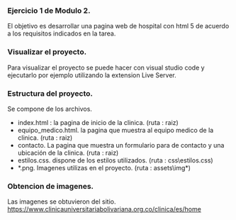 ### Ejercicio 1 de Modulo 2.

El objetivo es desarrollar una pagina web de hospital con  html 5 de acuerdo a los requisitos indicados en la tarea.

### Visualizar el proyecto.
Para visualizar el proyecto se puede hacer con visual studio code y ejecutarlo por ejemplo utilizando la extension Live Server.

### Estructura del proyecto.
Se compone de los archivos.
- index.html : la pagina de inicio de la clinica. (ruta : raiz)
- equipo_medico.html. la pagina que muestra al equipo medico de la clinica.  (ruta : raiz)
- contacto. La pagina que muestra un formulario para de contacto y una ubicación de la clinica.  (ruta : raiz)
- estilos.css.  dispone de los estilos utilizados. (ruta : css\estilos.css)
- *.png. Imagenes utilizas en el proyecto. (ruta : assets\img\*)

### Obtencion de imagenes.
Las imagenes se obtuvieron del sitio. https://www.clinicauniversitariabolivariana.org.co/clinica/es/home







